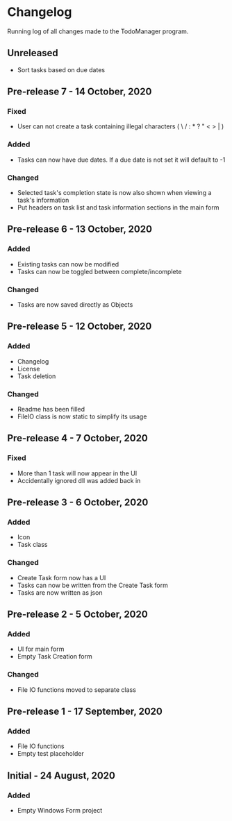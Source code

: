 # Changelog
Running log of all changes made to the TodoManager program.

## Unreleased
* Sort tasks based on due dates

## Pre-release 7 - 14 October, 2020
### Fixed
* User can not create a task containing illegal characters ( \ / : * ? " < > | )


### Added
* Tasks can now have due dates. If a due date is not set it will default to -1


### Changed
* Selected task's completion state is now also shown when viewing a task's information
* Put headers on task list and task information sections in the main form


## Pre-release 6 - 13 October, 2020
### Added
* Existing tasks can now be modified
* Tasks can now be toggled between complete/incomplete

### Changed
* Tasks are now saved directly as Objects

## Pre-release 5 - 12 October, 2020
### Added
* Changelog
* License
* Task deletion

### Changed
* Readme has been filled
* FileIO class is now static to simplify its usage

## Pre-release 4 - 7 October, 2020
### Fixed
* More than 1 task will now appear in the UI
* Accidentally ignored dll was added back in

## Pre-release 3 - 6 October, 2020
### Added
* Icon
* Task class

### Changed
* Create Task form now has a UI
* Tasks can now be written from the Create Task form
* Tasks are now written as json

## Pre-release 2 - 5 October, 2020
### Added
* UI for main form
* Empty Task Creation form

### Changed
* File IO functions moved to separate class

## Pre-release 1 - 17 September, 2020
### Added
* File IO functions
* Empty test placeholder

## Initial - 24 August, 2020
### Added
* Empty Windows Form project